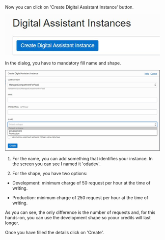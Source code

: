 Now you can click on 'Create Digital Assistant Instance' button.

![OCI console - Create Digital Assistant Instance button](./assets/create-instance-button.jpg)

In the dialog, you have to mandatory fill name and shape.

![OCI console - Create Digital Assistant Instance dialog](./assets/create-instance-dialog.jpg)

1. For the name, you can add something that identifies your instance. In the screen you can see I named it 'odadev'.

2. For the shape, you have two options:

  * Development: minimum charge of 50 request per hour at the time of writing.

  * Production: minimum charge of 250 request per hour at the time of writing.

As you can see, the only difference is the number of requests and, for this hands-on, you can use the development shape so yoour credits will last longer.

Once you have filled the details click on 'Create'.